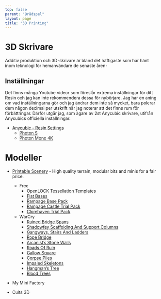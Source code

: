 ```yaml
---
top: false
parent: "Brädspel"
layout: page
title: "3D Printing"
---
```


# 3D Skrivare

Additiv produktion och 3D-skrivare är bland det häftigaste som har hänt inom teknologi för hemanvändare de senaste åren-

## Inställningar

Det finns många Youtube videor som föreslår extrema inställningar för ditt Resin och jag kan inte rekommendera dessa för nybörjare. Jag har en aning om vad inställningarna gör och jag ändrar dem inte så mycket, bara polerar dem någon decimal per utskrift när jag noterar att det finns rum för förbättringar. Därför utgår jag, som ägare av 2st Anycubic skrivare, utifrån Anycubics officiella inställningar.

* [Anycubic - Resin Settings](https://www.anycubic.com/blogs/news/resin-settings-for-anycubic-3d-printers)
  * [Photon S](https://www.anycubic.com/blogs/news/resin-settings-for-anycubic-3d-printers#photons)
  * [Photon Mono 4K](https://www.anycubic.com/blogs/news/resin-settings-for-anycubic-3d-printers#photonmono4k)
  
# Modeller

* [Printable Scenery](https://www.printablescenery.com/) - High quality terrain, modular bits and minis for a fair price.
  * Free
    * [OpenLOCK Tessellation Templates](https://www.printablescenery.com/product/open-lock/)
    * [Flat Bases](https://www.printablescenery.com/product/flat-bases/)
    * [Rampage Base Pack](https://www.printablescenery.com/product/rampage-base-pack/)
    * [Rampage Castle Trial Pack](https://www.printablescenery.com/product/rampage-castle-trail-pack/)
    * [Clorehaven Trial Pack](https://www.printablescenery.com/product/clorehaven-trial-pack/)    
  * WarCry
    * [Ruined Bridge Spans](https://www.printablescenery.com/product/ruined-bridge-spans/)
    * [Shadowfey Scaffolding And Support Columns](https://www.printablescenery.com/product/shadowfey-scaffolding-and-support-columns/)
    * [Gangways, Stairs And Ladders](https://www.printablescenery.com/product/gangways-stairs-and-ladders/)
    * [Rope Bridge](https://www.printablescenery.com/product/rope-bridge/)
    * [Arcanist’s Stone Walls](https://www.printablescenery.com/product/arcanists-stone-walls/)
    * [Roads Of Ruin](https://www.printablescenery.com/product/roads-of-ruin/)
    * [Gallow Square](https://www.printablescenery.com/product/gallow-square/)
    * [Corpse Piles](https://www.printablescenery.com/product/corpse-piles/)
    * [Impaled Skeletons](https://www.printablescenery.com/product/impaled-skeletons/)
    * [Hangman’s Tree](https://www.printablescenery.com/product/hangmans-tree/)
    * [Blood Trees](https://www.printablescenery.com/product/blood-trees/)
    
* My Mini Factory
* Cults 3D
